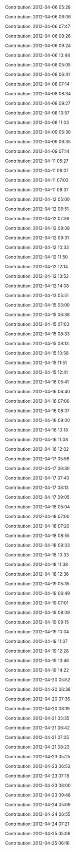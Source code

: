 Contribution: 2012-04-06 05:28

Contribution: 2012-04-06 06:06

Contribution: 2012-04-06 07:47

Contribution: 2012-04-06 08:26

Contribution: 2012-04-06 09:24

Contribution: 2012-04-06 10:44

Contribution: 2012-04-08 05:05

Contribution: 2012-04-08 06:41

Contribution: 2012-04-08 07:14

Contribution: 2012-04-08 08:34

Contribution: 2012-04-08 09:27

Contribution: 2012-04-08 10:57

Contribution: 2012-04-08 11:03

Contribution: 2012-04-09 05:30

Contribution: 2012-04-09 06:35

Contribution: 2012-04-09 07:14

Contribution: 2012-04-11 05:27

Contribution: 2012-04-11 06:07

Contribution: 2012-04-11 07:03

Contribution: 2012-04-11 08:37

Contribution: 2012-04-12 05:00

Contribution: 2012-04-12 06:51

Contribution: 2012-04-12 07:36

Contribution: 2012-04-12 08:08

Contribution: 2012-04-12 09:31

Contribution: 2012-04-12 10:33

Contribution: 2012-04-12 11:50

Contribution: 2012-04-12 12:14

Contribution: 2012-04-12 13:53

Contribution: 2012-04-12 14:08

Contribution: 2012-04-13 05:51

Contribution: 2012-04-15 05:00

Contribution: 2012-04-15 06:38

Contribution: 2012-04-15 07:03

Contribution: 2012-04-15 08:33

Contribution: 2012-04-15 09:13

Contribution: 2012-04-15 10:58

Contribution: 2012-04-15 11:51

Contribution: 2012-04-15 12:41

Contribution: 2012-04-16 05:41

Contribution: 2012-04-16 06:40

Contribution: 2012-04-16 07:06

Contribution: 2012-04-16 08:07

Contribution: 2012-04-16 09:00

Contribution: 2012-04-16 10:18

Contribution: 2012-04-16 11:08

Contribution: 2012-04-16 12:02

Contribution: 2012-04-17 05:56

Contribution: 2012-04-17 06:30

Contribution: 2012-04-17 07:40

Contribution: 2012-04-17 08:13

Contribution: 2012-04-17 09:05

Contribution: 2012-04-18 05:04

Contribution: 2012-04-18 07:00

Contribution: 2012-04-18 07:20

Contribution: 2012-04-18 08:55

Contribution: 2012-04-18 09:03

Contribution: 2012-04-18 10:33

Contribution: 2012-04-18 11:38

Contribution: 2012-04-18 12:36

Contribution: 2012-04-19 05:35

Contribution: 2012-04-19 06:49

Contribution: 2012-04-19 07:01

Contribution: 2012-04-19 08:09

Contribution: 2012-04-19 09:15

Contribution: 2012-04-19 10:04

Contribution: 2012-04-19 11:07

Contribution: 2012-04-19 12:28

Contribution: 2012-04-19 13:46

Contribution: 2012-04-19 14:22

Contribution: 2012-04-20 05:52

Contribution: 2012-04-20 06:38

Contribution: 2012-04-20 07:36

Contribution: 2012-04-20 08:19

Contribution: 2012-04-21 05:35

Contribution: 2012-04-21 06:42

Contribution: 2012-04-21 07:35

Contribution: 2012-04-21 08:23

Contribution: 2012-04-23 05:25

Contribution: 2012-04-23 06:53

Contribution: 2012-04-23 07:18

Contribution: 2012-04-23 08:00

Contribution: 2012-04-23 09:48

Contribution: 2012-04-24 05:09

Contribution: 2012-04-24 06:55

Contribution: 2012-04-24 07:21

Contribution: 2012-04-25 05:06

Contribution: 2012-04-25 06:16

